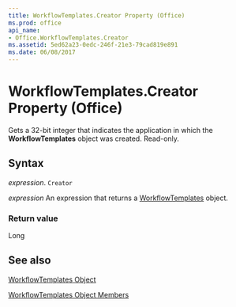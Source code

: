 ```yaml
---
title: WorkflowTemplates.Creator Property (Office)
ms.prod: office
api_name:
- Office.WorkflowTemplates.Creator
ms.assetid: 5ed62a23-0edc-246f-21e3-79cad819e891
ms.date: 06/08/2017
---
```



# WorkflowTemplates.Creator Property (Office)

Gets a 32-bit integer that indicates the application in which the  **WorkflowTemplates** object was created. Read-only.


## Syntax

 _expression_. `Creator`

 _expression_ An expression that returns a [WorkflowTemplates](./Office.WorkflowTemplates.md) object.


### Return value

Long


## See also


[WorkflowTemplates Object](Office.WorkflowTemplates.md)



[WorkflowTemplates Object Members](./overview/Library-Reference/workflowtemplates-members-office.md)

